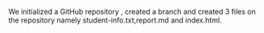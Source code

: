 We initialized a GitHub repository , created a branch and created 3 files on the repository namely student-info.txt,report.md and index.html.
